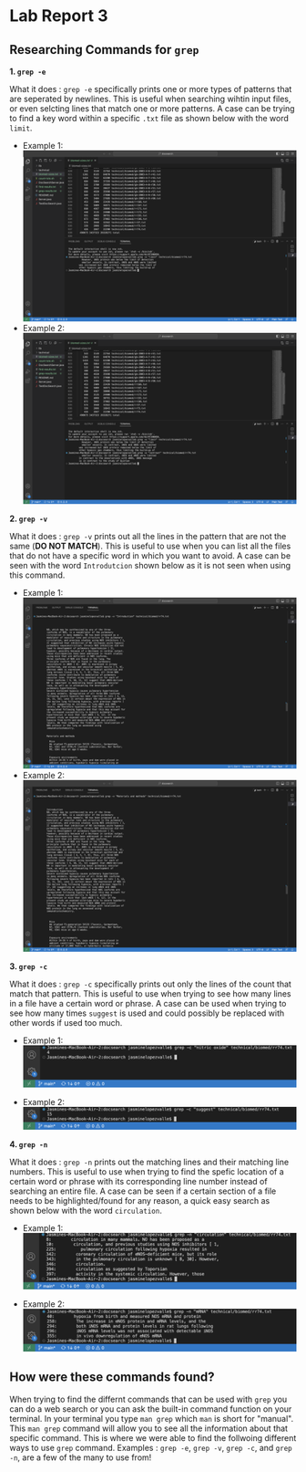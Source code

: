 # Lab Report 3

## Researching Commands for `grep`

**1. `grep -e`**  
 

What it does : `grep -e` specifically prints one or more types of patterns that are seperated by newlines. This is useful when searching wihtin input files, or even selcting lines that match one or more patterns. A case can be trying to find a key word within a specific `.txt` file as shown below with the word `limit`.

  * Example 1: 
      ![Image](grep1.png)
  * Example 2:
      ![Image](grep2.png)

**2. `grep -v`**   


What it does : `grep -v` prints out all the lines in the pattern that are not the same (**DO NOT MATCH**). This is useful to use when you can list all the files that do not have a specific word in which you want to avoid. A case can be seen with the word `Introdutcion` shown below as it is not seen when using this command.

  * Example 1: 
      ![Image](grep3.png) 
  * Example 2:
      ![Image](grep4.png)

**3. `grep -c`**  


What it does : `grep -c` specifically prints out only the lines of the count that match that pattern. This is useful to use when trying to see how many lines in a file have a certain word or phrase. A case can be used when trying to see how many times `suggest` is used and could possibly be replaced with other words if used too much.

  * Example 1: 
      ![Image](grep5.png)
      
  * Example 2:
      ![Image](grep6.png)

**4. `grep -n`**  


What it does : `grep -n` prints out the matching lines and their matching line numbers. This is useful to use when trying to find the spefic location of a certain word or phrase with its corresponding line number instead of searching an entire file. A case can be seen if a certain section of a file needs to be highlighted/found for any reason, a quick easy search as shown below with the word `circulation`.

  * Example 1: 
      ![Image](grep7.png)
      
  * Example 2:
      ![Image](grep8.png)

## How were these commands found?

When trying to find the differnt commands that can be used with `grep` you can do a web search or you can ask 
the built-in command function on your terminal. In your terminal you type `man grep` which `man` is short for
"manual". This `man grep` command will allow you to see all the information about that specific command. This 
is where we were able to find the follwoing different ways to use `grep` command. Examples : `grep -e`, 
`grep -v`, `grep -c`, and `grep -n`, are a few of the many to use from!
